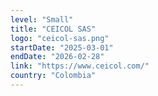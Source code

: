 ```yaml
---
level: "Small"
title: "CEICOL SAS"
logo: "ceicol-sas.png"
startDate: "2025-03-01"
endDate: "2026-02-28"
link: "https://www.ceicol.com/"
country: "Colombia"
---
```

